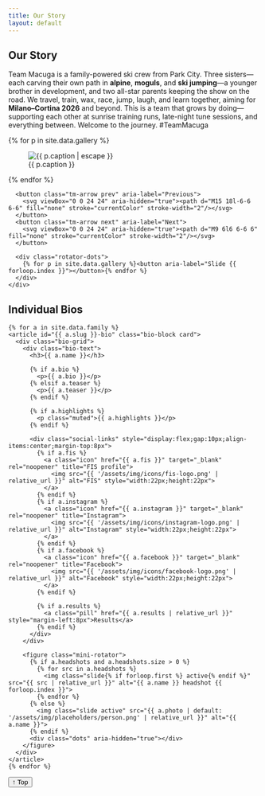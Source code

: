 ```yaml
---
title: Our Story
layout: default
---
```


<section class="container">
  <h1 class="section-title">Our Story</h1>
  <p class="lead">
    Team Macuga is a family-powered ski crew from Park City. Three sisters—each carving their own path in
    <strong>alpine</strong>, <strong>moguls</strong>, and <strong>ski jumping</strong>—a younger brother in development,
    and two all-star parents keeping the show on the road. We travel, train, wax, race, jump, laugh, and learn together,
    aiming for <strong>Milano–Cortina 2026</strong> and beyond. This is a team that grows by doing—supporting each other at
    sunrise training runs, late-night tune sessions, and everything between. Welcome to the journey. #TeamMacuga
  </p>
</section>

<!-- ===== Gallery Rotator ===== -->
<section class="container">
  <div class="hero-rotator">
    <div class="rotator">
      {% for p in site.data.gallery %}
      <figure class="slide">
        <img src="{{ p.img | relative_url }}" alt="{{ p.caption | escape }}" loading="eager">
        <figcaption class="sr-only">{{ p.caption }}</figcaption>
      </figure>
      {% endfor %}

      <button class="tm-arrow prev" aria-label="Previous">
        <svg viewBox="0 0 24 24" aria-hidden="true"><path d="M15 18l-6-6 6-6" fill="none" stroke="currentColor" stroke-width="2"/></svg>
      </button>
      <button class="tm-arrow next" aria-label="Next">
        <svg viewBox="0 0 24 24" aria-hidden="true"><path d="M9 6l6 6-6 6" fill="none" stroke="currentColor" stroke-width="2"/></svg>
      </button>

      <div class="rotator-dots">
        {% for p in site.data.gallery %}<button aria-label="Slide {{ forloop.index }}"></button>{% endfor %}
      </div>
    </div>
  </div>
</section>

<script>
(function(){
  const r = document.querySelector('.hero-rotator .rotator');
  if (!r) return;
  const slides = [...r.querySelectorAll('.slide')];
  const dots   = [...r.querySelectorAll('.rotator-dots button')];
  const prev   = r.querySelector('.tm-arrow.prev');
  const next   = r.querySelector('.tm-arrow.next');

  let i = 0, t;
  function go(n){
    i = (n + slides.length) % slides.length;
    slides.forEach((s,k)=>s.classList.toggle('active', k===i));
    dots.forEach((d,k)=> d.toggleAttribute('aria-current', k===i));
  }
  const play  = () => (t = setInterval(()=>go(i+1), 4000));
  const pause = () => clearInterval(t);

  dots.forEach((d,k)=> d.addEventListener('click', ()=>{ pause(); go(k); play(); }));
  prev?.addEventListener('click', ()=>{ pause(); go(i-1); play(); });
  next?.addEventListener('click', ()=>{ pause(); go(i+1); play(); });

  r.addEventListener('mouseenter', pause);
  r.addEventListener('mouseleave', play);

  go(0); play();
})();
</script>

<!-- ===== Individual Bios (data-driven) ===== -->
<section id="bios">
  <div class="container">
    <h2 class="section-title">Individual Bios</h2>

    {% for a in site.data.family %}
    <article id="{{ a.slug }}-bio" class="bio-block card">
      <div class="bio-grid">
        <div class="bio-text">
          <h3>{{ a.name }}</h3>

          {% if a.bio %}
            <p>{{ a.bio }}</p>
          {% elsif a.teaser %}
            <p>{{ a.teaser }}</p>
          {% endif %}

          {% if a.highlights %}
            <p class="muted">{{ a.highlights }}</p>
          {% endif %}

          <div class="social-links" style="display:flex;gap:10px;align-items:center;margin-top:8px">
            {% if a.fis %}
              <a class="icon" href="{{ a.fis }}" target="_blank" rel="noopener" title="FIS profile">
                <img src="{{ '/assets/img/icons/fis-logo.png' | relative_url }}" alt="FIS" style="width:22px;height:22px">
              </a>
            {% endif %}
            {% if a.instagram %}
              <a class="icon" href="{{ a.instagram }}" target="_blank" rel="noopener" title="Instagram">
                <img src="{{ '/assets/img/icons/instagram-logo.png' | relative_url }}" alt="Instagram" style="width:22px;height:22px">
              </a>
            {% endif %}
            {% if a.facebook %}
              <a class="icon" href="{{ a.facebook }}" target="_blank" rel="noopener" title="Facebook">
                <img src="{{ '/assets/img/icons/facebook-logo.png' | relative_url }}" alt="Facebook" style="width:22px;height:22px">
              </a>
            {% endif %}

            {% if a.results %}
              <a class="pill" href="{{ a.results | relative_url }}" style="margin-left:8px">Results</a>
            {% endif %}
          </div>
        </div>

        <figure class="mini-rotator">
          {% if a.headshots and a.headshots.size > 0 %}
            {% for src in a.headshots %}
              <img class="slide{% if forloop.first %} active{% endif %}" src="{{ src | relative_url }}" alt="{{ a.name }} headshot {{ forloop.index }}">
            {% endfor %}
          {% else %}
            <img class="slide active" src="{{ a.photo | default: '/assets/img/placeholders/person.png' | relative_url }}" alt="{{ a.name }}">
          {% endif %}
          <div class="dots" aria-hidden="true"></div>
        </figure>
      </div>
    </article>
    {% endfor %}
  </div>
</section>

<script>
/* Mini headshot rotators inside each bio */
(function(){
  document.querySelectorAll('.mini-rotator').forEach(wrap=>{
    const slides = [...wrap.querySelectorAll('.slide')];
    if (!slides.length) return;

    const dotsWrap = wrap.querySelector('.dots');
    slides.forEach((_,k)=>{
      const b = document.createElement('button');
      if (k===0) b.classList.add('active');
      b.addEventListener('click', ()=>{ stop(); go(k); play(); });
      dotsWrap.appendChild(b);
    });
    const dots = [...dotsWrap.querySelectorAll('button')];

    let i = 0, t;
    function go(n){
      i = (n + slides.length) % slides.length;
      slides.forEach((s,k)=>s.classList.toggle('active', k===i));
      dots.forEach((d,k)=>d.classList.toggle('active', k===i));
    }
    const play = ()=> t = setInterval(()=>go(i+1), 3000);
    const stop = ()=> clearInterval(t);

    wrap.addEventListener('mouseenter', stop);
    wrap.addEventListener('mouseleave', play);

    go(0); play();
  });
})();
</script>

<!-- Back to top -->
<button id="back-to-top" aria-label="Scroll to top">↑ Top</button>
<script>
document.addEventListener("DOMContentLoaded", function(){
  const btn = document.getElementById("back-to-top");
  window.addEventListener("scroll", () => {
    btn.classList.toggle("show", window.scrollY > 300);
  });
  btn.addEventListener("click", () => window.scrollTo({ top: 0, behavior: 'smooth' }));
});
</script>
